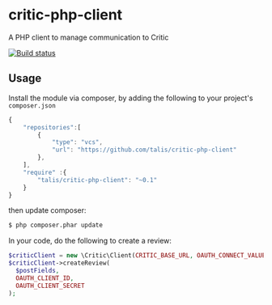 critic-php-client
====================

A PHP client to manage communication to Critic

[![Build status](https://travis-ci.org/talis/critic-php-client.svg?branch=master)](https://travis-ci.org/talis/critic-php-client)

Usage
-----

Install the module via composer, by adding the following to your project's `composer.json`

```javascript
{
    "repositories":[
        {
            "type": "vcs",
            "url": "https://github.com/talis/critic-php-client"
        },
    ],
    "require" :{
        "talis/critic-php-client": "~0.1"
    }
}
```
then update composer:

```bash
$ php composer.phar update
```

In your code, do the following to create a review:

```php
$criticClient = new \Critic\Client(CRITIC_BASE_URL, OAUTH_CONNECT_VALUES);
$criticClient->createReview(
  $postFields,
  OAUTH_CLIENT_ID,
  OAUTH_CLIENT_SECRET
);
```
